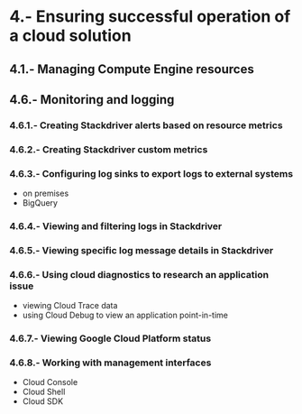 # 4.- Ensuring successful operation of a cloud solution
## 4.1.- Managing Compute Engine resources

## 4.6.- Monitoring and logging
### 4.6.1.- Creating Stackdriver alerts based on resource metrics
### 4.6.2.- Creating Stackdriver custom metrics
### 4.6.3.- Configuring log sinks to export logs to external systems
- on premises
- BigQuery
### 4.6.4.- Viewing and filtering logs in Stackdriver
### 4.6.5.- Viewing specific log message details in Stackdriver
### 4.6.6.- Using cloud diagnostics to research an application issue
- viewing Cloud Trace data
- using Cloud Debug to view an application point-in-time
### 4.6.7.- Viewing Google Cloud Platform status
### 4.6.8.- Working with management interfaces
- Cloud Console
- Cloud Shell
- Cloud SDK